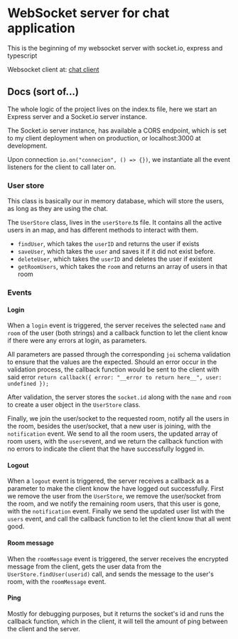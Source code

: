 # WebSocket server for chat application

This is the beginning of my websocket server with socket.io,
express and typescript

Websocket client at: [chat
client](https://github.com/juancortelezzi/websocket-chat-client)

## Docs (sort of...)

The whole logic of the project lives on the index.ts file,
here we start an Express server and a Socket.io server
instance.

The Socket.io server instance, has available a CORS
endpoint, which is set to my client deployment when on
production, or localhost:3000 at development.

Upon connection `io.on("connecion", () => {})`, we
instantiate all the event listeners for the client to call
later on.

### User store

This class is basically our in memory database, which will
store the users, as long as they are using the chat.

The `UserStore` class, lives in the `userStore`.ts file. It
contains all the active users in an map, and has different
methods to interact with them.

- `findUser`, which takes the `userID` and returns the user
  if exists
- `saveUser`, which takes the `user` and saves it if it did
  not exist before. 
- `deleteUser`, which takes the `userID` and deletes the
  user if existent
- `getRoomUsers`, which takes the `room` and returns an
  array of users in that room


### Events

#### Login

When a `login` event is triggered, the server receives the
selected `name` and `room` of the user (both strings) and a
callback function to let the client know if there were any
errors at login, as parameters.

All parameters are passed through the corresponding `joi`
schema validation to ensure that the values are the
expected. Should an error occur in the validation process,
the callback function would be sent to the client with said
error `return callback({ error: "__error to return here__",
user: undefined });`

After validation, the server stores the `socket.id` along
with the `name` and `room` to create a user object in the
`UserStore` class.

Finally, we join the user/socket to the requested room,
notify all the users in the room, besides the user/socket,
that a new user is joining, with the `notification` event.
We send to all the room users, the updated array of room
users, with the `users`event, and we return the callback
function with no errors to indicate the client that the have
successfully logged in.

#### Logout

When a `logout` event is triggered, the server receives a
callback as a parameter to make the client know the have
logged out successfully. First we remove the user from the
`UserStore`, we remove the user/socket from the room, and we
notify the remaining room users, that this user is gone,
with the `notification` event. Finally we send the updated
user list with the `users` event, and call the callback
function to let the client know that all went good.

#### Room message

When the `roomMessage` event is triggered, the server
receives the encrypted message from the client, gets the
user data from the `UserStore.findUser(userid)` call, and
sends the message to the user's room, with the `roomMessage`
event.

#### Ping

Mostly for debugging purposes, but it returns the socket's
id and runs the callback function, which in the client, it
will tell the amount of ping between the client and the
server.
